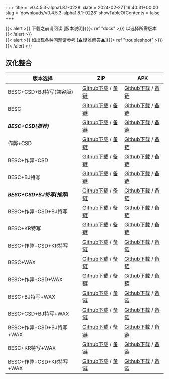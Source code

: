 
+++
title = 'v0.4.5.3-alpha1.8.1-0228'
date = 2024-02-27T16:40:31+00:00
slug = 'downloads/v0.4.5.3-alpha1.8.1-0228'
showTableOfContents = false
+++

{{< alert >}}
下载之前请阅读 [版本说明]({{< ref "docs" >}}) 以选择所需版本
{{< /alert >}}
<br>
{{< alert >}}
如出现各种问题请参考 [⚠疑难解答⚠]({{< ref "troubleshoot" >}})
{{< /alert >}}

## 汉化整合

|         版本选择          |                                                                                                                                                                            ZIP                                                                                                                                                                             |                                                                                                                                                                            APK                                                                                                                                                                             |
|---------------------------|------------------------------------------------------------------------------------------------------------------------------------------------------------------------------------------------------------------------------------------------------------------------------------------------------------------------------------------------------------|------------------------------------------------------------------------------------------------------------------------------------------------------------------------------------------------------------------------------------------------------------------------------------------------------------------------------------------------------------|
|BESC+CSD+BJ特写(兼容版)    |[Github下载](https://github.com/DoL-Lyra/Lyra/releases/download/v0.4.5.3-alpha1.8.1-0228/DoL-0.4.5.3-Lyra-a1.8.1-polyfill-besc-cheat-csd-sideviewbj-0228.zip ) / [备链](https://mirror.ghproxy.com/https://github.com/DoL-Lyra/Lyra/releases/download/v0.4.5.3-alpha1.8.1-0228/DoL-0.4.5.3-Lyra-a1.8.1-polyfill-besc-cheat-csd-sideviewbj-0228.zip )|[Github下载](https://github.com/DoL-Lyra/Lyra/releases/download/v0.4.5.3-alpha1.8.1-0228/DoL-0.4.5.3-Lyra-a1.8.1-polyfill-besc-cheat-csd-sideviewbj-0228.apk ) / [备链](https://mirror.ghproxy.com/https://github.com/DoL-Lyra/Lyra/releases/download/v0.4.5.3-alpha1.8.1-0228/DoL-0.4.5.3-Lyra-a1.8.1-polyfill-besc-cheat-csd-sideviewbj-0228.apk )|
|BESC                       |[Github下载](https://github.com/DoL-Lyra/Lyra/releases/download/v0.4.5.3-alpha1.8.1-0228/DoL-0.4.5.3-Lyra-a1.8.1-besc-0228.zip ) / [备链](https://mirror.ghproxy.com/https://github.com/DoL-Lyra/Lyra/releases/download/v0.4.5.3-alpha1.8.1-0228/DoL-0.4.5.3-Lyra-a1.8.1-besc-0228.zip )                                                            |[Github下载](https://github.com/DoL-Lyra/Lyra/releases/download/v0.4.5.3-alpha1.8.1-0228/DoL-0.4.5.3-Lyra-a1.8.1-besc-0228.apk ) / [备链](https://mirror.ghproxy.com/https://github.com/DoL-Lyra/Lyra/releases/download/v0.4.5.3-alpha1.8.1-0228/DoL-0.4.5.3-Lyra-a1.8.1-besc-0228.apk )                                                            |
|***BESC+CSD(推荐)***       |[Github下载](https://github.com/DoL-Lyra/Lyra/releases/download/v0.4.5.3-alpha1.8.1-0228/DoL-0.4.5.3-Lyra-a1.8.1-besc-csd-0228.zip ) / [备链](https://mirror.ghproxy.com/https://github.com/DoL-Lyra/Lyra/releases/download/v0.4.5.3-alpha1.8.1-0228/DoL-0.4.5.3-Lyra-a1.8.1-besc-csd-0228.zip )                                                    |[Github下载](https://github.com/DoL-Lyra/Lyra/releases/download/v0.4.5.3-alpha1.8.1-0228/DoL-0.4.5.3-Lyra-a1.8.1-besc-csd-0228.apk ) / [备链](https://mirror.ghproxy.com/https://github.com/DoL-Lyra/Lyra/releases/download/v0.4.5.3-alpha1.8.1-0228/DoL-0.4.5.3-Lyra-a1.8.1-besc-csd-0228.apk )                                                    |
|作弊+CSD                   |[Github下载](https://github.com/DoL-Lyra/Lyra/releases/download/v0.4.5.3-alpha1.8.1-0228/DoL-0.4.5.3-Lyra-a1.8.1-cheat-csd-0228.zip ) / [备链](https://mirror.ghproxy.com/https://github.com/DoL-Lyra/Lyra/releases/download/v0.4.5.3-alpha1.8.1-0228/DoL-0.4.5.3-Lyra-a1.8.1-cheat-csd-0228.zip )                                                  |[Github下载](https://github.com/DoL-Lyra/Lyra/releases/download/v0.4.5.3-alpha1.8.1-0228/DoL-0.4.5.3-Lyra-a1.8.1-cheat-csd-0228.apk ) / [备链](https://mirror.ghproxy.com/https://github.com/DoL-Lyra/Lyra/releases/download/v0.4.5.3-alpha1.8.1-0228/DoL-0.4.5.3-Lyra-a1.8.1-cheat-csd-0228.apk )                                                  |
|BESC+作弊+CSD              |[Github下载](https://github.com/DoL-Lyra/Lyra/releases/download/v0.4.5.3-alpha1.8.1-0228/DoL-0.4.5.3-Lyra-a1.8.1-besc-cheat-csd-0228.zip ) / [备链](https://mirror.ghproxy.com/https://github.com/DoL-Lyra/Lyra/releases/download/v0.4.5.3-alpha1.8.1-0228/DoL-0.4.5.3-Lyra-a1.8.1-besc-cheat-csd-0228.zip )                                        |[Github下载](https://github.com/DoL-Lyra/Lyra/releases/download/v0.4.5.3-alpha1.8.1-0228/DoL-0.4.5.3-Lyra-a1.8.1-besc-cheat-csd-0228.apk ) / [备链](https://mirror.ghproxy.com/https://github.com/DoL-Lyra/Lyra/releases/download/v0.4.5.3-alpha1.8.1-0228/DoL-0.4.5.3-Lyra-a1.8.1-besc-cheat-csd-0228.apk )                                        |
|BESC+BJ特写                |[Github下载](https://github.com/DoL-Lyra/Lyra/releases/download/v0.4.5.3-alpha1.8.1-0228/DoL-0.4.5.3-Lyra-a1.8.1-besc-sideviewbj-0228.zip ) / [备链](https://mirror.ghproxy.com/https://github.com/DoL-Lyra/Lyra/releases/download/v0.4.5.3-alpha1.8.1-0228/DoL-0.4.5.3-Lyra-a1.8.1-besc-sideviewbj-0228.zip )                                      |[Github下载](https://github.com/DoL-Lyra/Lyra/releases/download/v0.4.5.3-alpha1.8.1-0228/DoL-0.4.5.3-Lyra-a1.8.1-besc-sideviewbj-0228.apk ) / [备链](https://mirror.ghproxy.com/https://github.com/DoL-Lyra/Lyra/releases/download/v0.4.5.3-alpha1.8.1-0228/DoL-0.4.5.3-Lyra-a1.8.1-besc-sideviewbj-0228.apk )                                      |
|***BESC+CSD+BJ特写(推荐)***|[Github下载](https://github.com/DoL-Lyra/Lyra/releases/download/v0.4.5.3-alpha1.8.1-0228/DoL-0.4.5.3-Lyra-a1.8.1-besc-csd-sideviewbj-0228.zip ) / [备链](https://mirror.ghproxy.com/https://github.com/DoL-Lyra/Lyra/releases/download/v0.4.5.3-alpha1.8.1-0228/DoL-0.4.5.3-Lyra-a1.8.1-besc-csd-sideviewbj-0228.zip )                              |[Github下载](https://github.com/DoL-Lyra/Lyra/releases/download/v0.4.5.3-alpha1.8.1-0228/DoL-0.4.5.3-Lyra-a1.8.1-besc-csd-sideviewbj-0228.apk ) / [备链](https://mirror.ghproxy.com/https://github.com/DoL-Lyra/Lyra/releases/download/v0.4.5.3-alpha1.8.1-0228/DoL-0.4.5.3-Lyra-a1.8.1-besc-csd-sideviewbj-0228.apk )                              |
|BESC+作弊+CSD+BJ特写       |[Github下载](https://github.com/DoL-Lyra/Lyra/releases/download/v0.4.5.3-alpha1.8.1-0228/DoL-0.4.5.3-Lyra-a1.8.1-besc-cheat-csd-sideviewbj-0228.zip ) / [备链](https://mirror.ghproxy.com/https://github.com/DoL-Lyra/Lyra/releases/download/v0.4.5.3-alpha1.8.1-0228/DoL-0.4.5.3-Lyra-a1.8.1-besc-cheat-csd-sideviewbj-0228.zip )                  |[Github下载](https://github.com/DoL-Lyra/Lyra/releases/download/v0.4.5.3-alpha1.8.1-0228/DoL-0.4.5.3-Lyra-a1.8.1-besc-cheat-csd-sideviewbj-0228.apk ) / [备链](https://mirror.ghproxy.com/https://github.com/DoL-Lyra/Lyra/releases/download/v0.4.5.3-alpha1.8.1-0228/DoL-0.4.5.3-Lyra-a1.8.1-besc-cheat-csd-sideviewbj-0228.apk )                  |
|BESC+KR特写                |[Github下载](https://github.com/DoL-Lyra/Lyra/releases/download/v0.4.5.3-alpha1.8.1-0228/DoL-0.4.5.3-Lyra-a1.8.1-besc-sideviewkr-0228.zip ) / [备链](https://mirror.ghproxy.com/https://github.com/DoL-Lyra/Lyra/releases/download/v0.4.5.3-alpha1.8.1-0228/DoL-0.4.5.3-Lyra-a1.8.1-besc-sideviewkr-0228.zip )                                      |[Github下载](https://github.com/DoL-Lyra/Lyra/releases/download/v0.4.5.3-alpha1.8.1-0228/DoL-0.4.5.3-Lyra-a1.8.1-besc-sideviewkr-0228.apk ) / [备链](https://mirror.ghproxy.com/https://github.com/DoL-Lyra/Lyra/releases/download/v0.4.5.3-alpha1.8.1-0228/DoL-0.4.5.3-Lyra-a1.8.1-besc-sideviewkr-0228.apk )                                      |
|BESC+作弊+CSD+KR特写       |[Github下载](https://github.com/DoL-Lyra/Lyra/releases/download/v0.4.5.3-alpha1.8.1-0228/DoL-0.4.5.3-Lyra-a1.8.1-besc-cheat-csd-sideviewkr-0228.zip ) / [备链](https://mirror.ghproxy.com/https://github.com/DoL-Lyra/Lyra/releases/download/v0.4.5.3-alpha1.8.1-0228/DoL-0.4.5.3-Lyra-a1.8.1-besc-cheat-csd-sideviewkr-0228.zip )                  |[Github下载](https://github.com/DoL-Lyra/Lyra/releases/download/v0.4.5.3-alpha1.8.1-0228/DoL-0.4.5.3-Lyra-a1.8.1-besc-cheat-csd-sideviewkr-0228.apk ) / [备链](https://mirror.ghproxy.com/https://github.com/DoL-Lyra/Lyra/releases/download/v0.4.5.3-alpha1.8.1-0228/DoL-0.4.5.3-Lyra-a1.8.1-besc-cheat-csd-sideviewkr-0228.apk )                  |
|BESC+WAX                   |[Github下载](https://github.com/DoL-Lyra/Lyra/releases/download/v0.4.5.3-alpha1.8.1-0228/DoL-0.4.5.3-Lyra-a1.8.1-besc-wax-0228.zip ) / [备链](https://mirror.ghproxy.com/https://github.com/DoL-Lyra/Lyra/releases/download/v0.4.5.3-alpha1.8.1-0228/DoL-0.4.5.3-Lyra-a1.8.1-besc-wax-0228.zip )                                                    |[Github下载](https://github.com/DoL-Lyra/Lyra/releases/download/v0.4.5.3-alpha1.8.1-0228/DoL-0.4.5.3-Lyra-a1.8.1-besc-wax-0228.apk ) / [备链](https://mirror.ghproxy.com/https://github.com/DoL-Lyra/Lyra/releases/download/v0.4.5.3-alpha1.8.1-0228/DoL-0.4.5.3-Lyra-a1.8.1-besc-wax-0228.apk )                                                    |
|BESC+作弊+CSD+WAX          |[Github下载](https://github.com/DoL-Lyra/Lyra/releases/download/v0.4.5.3-alpha1.8.1-0228/DoL-0.4.5.3-Lyra-a1.8.1-besc-wax-cheat-csd-0228.zip ) / [备链](https://mirror.ghproxy.com/https://github.com/DoL-Lyra/Lyra/releases/download/v0.4.5.3-alpha1.8.1-0228/DoL-0.4.5.3-Lyra-a1.8.1-besc-wax-cheat-csd-0228.zip )                                |[Github下载](https://github.com/DoL-Lyra/Lyra/releases/download/v0.4.5.3-alpha1.8.1-0228/DoL-0.4.5.3-Lyra-a1.8.1-besc-wax-cheat-csd-0228.apk ) / [备链](https://mirror.ghproxy.com/https://github.com/DoL-Lyra/Lyra/releases/download/v0.4.5.3-alpha1.8.1-0228/DoL-0.4.5.3-Lyra-a1.8.1-besc-wax-cheat-csd-0228.apk )                                |
|BESC+BJ特写+WAX            |[Github下载](https://github.com/DoL-Lyra/Lyra/releases/download/v0.4.5.3-alpha1.8.1-0228/DoL-0.4.5.3-Lyra-a1.8.1-besc-wax-sideviewbj-0228.zip ) / [备链](https://mirror.ghproxy.com/https://github.com/DoL-Lyra/Lyra/releases/download/v0.4.5.3-alpha1.8.1-0228/DoL-0.4.5.3-Lyra-a1.8.1-besc-wax-sideviewbj-0228.zip )                              |[Github下载](https://github.com/DoL-Lyra/Lyra/releases/download/v0.4.5.3-alpha1.8.1-0228/DoL-0.4.5.3-Lyra-a1.8.1-besc-wax-sideviewbj-0228.apk ) / [备链](https://mirror.ghproxy.com/https://github.com/DoL-Lyra/Lyra/releases/download/v0.4.5.3-alpha1.8.1-0228/DoL-0.4.5.3-Lyra-a1.8.1-besc-wax-sideviewbj-0228.apk )                              |
|BESC+CSD+BJ特写+WAX        |[Github下载](https://github.com/DoL-Lyra/Lyra/releases/download/v0.4.5.3-alpha1.8.1-0228/DoL-0.4.5.3-Lyra-a1.8.1-besc-wax-csd-sideviewbj-0228.zip ) / [备链](https://mirror.ghproxy.com/https://github.com/DoL-Lyra/Lyra/releases/download/v0.4.5.3-alpha1.8.1-0228/DoL-0.4.5.3-Lyra-a1.8.1-besc-wax-csd-sideviewbj-0228.zip )                      |[Github下载](https://github.com/DoL-Lyra/Lyra/releases/download/v0.4.5.3-alpha1.8.1-0228/DoL-0.4.5.3-Lyra-a1.8.1-besc-wax-csd-sideviewbj-0228.apk ) / [备链](https://mirror.ghproxy.com/https://github.com/DoL-Lyra/Lyra/releases/download/v0.4.5.3-alpha1.8.1-0228/DoL-0.4.5.3-Lyra-a1.8.1-besc-wax-csd-sideviewbj-0228.apk )                      |
|BESC+作弊+CSD+BJ特写+WAX   |[Github下载](https://github.com/DoL-Lyra/Lyra/releases/download/v0.4.5.3-alpha1.8.1-0228/DoL-0.4.5.3-Lyra-a1.8.1-besc-wax-cheat-csd-sideviewbj-0228.zip ) / [备链](https://mirror.ghproxy.com/https://github.com/DoL-Lyra/Lyra/releases/download/v0.4.5.3-alpha1.8.1-0228/DoL-0.4.5.3-Lyra-a1.8.1-besc-wax-cheat-csd-sideviewbj-0228.zip )          |[Github下载](https://github.com/DoL-Lyra/Lyra/releases/download/v0.4.5.3-alpha1.8.1-0228/DoL-0.4.5.3-Lyra-a1.8.1-besc-wax-cheat-csd-sideviewbj-0228.apk ) / [备链](https://mirror.ghproxy.com/https://github.com/DoL-Lyra/Lyra/releases/download/v0.4.5.3-alpha1.8.1-0228/DoL-0.4.5.3-Lyra-a1.8.1-besc-wax-cheat-csd-sideviewbj-0228.apk )          |
|BESC+KR特写+WAX            |[Github下载](https://github.com/DoL-Lyra/Lyra/releases/download/v0.4.5.3-alpha1.8.1-0228/DoL-0.4.5.3-Lyra-a1.8.1-besc-wax-sideviewkr-0228.zip ) / [备链](https://mirror.ghproxy.com/https://github.com/DoL-Lyra/Lyra/releases/download/v0.4.5.3-alpha1.8.1-0228/DoL-0.4.5.3-Lyra-a1.8.1-besc-wax-sideviewkr-0228.zip )                              |[Github下载](https://github.com/DoL-Lyra/Lyra/releases/download/v0.4.5.3-alpha1.8.1-0228/DoL-0.4.5.3-Lyra-a1.8.1-besc-wax-sideviewkr-0228.apk ) / [备链](https://mirror.ghproxy.com/https://github.com/DoL-Lyra/Lyra/releases/download/v0.4.5.3-alpha1.8.1-0228/DoL-0.4.5.3-Lyra-a1.8.1-besc-wax-sideviewkr-0228.apk )                              |
|BESC+作弊+CSD+KR特写+WAX   |[Github下载](https://github.com/DoL-Lyra/Lyra/releases/download/v0.4.5.3-alpha1.8.1-0228/DoL-0.4.5.3-Lyra-a1.8.1-besc-wax-cheat-csd-sideviewkr-0228.zip ) / [备链](https://mirror.ghproxy.com/https://github.com/DoL-Lyra/Lyra/releases/download/v0.4.5.3-alpha1.8.1-0228/DoL-0.4.5.3-Lyra-a1.8.1-besc-wax-cheat-csd-sideviewkr-0228.zip )          |[Github下载](https://github.com/DoL-Lyra/Lyra/releases/download/v0.4.5.3-alpha1.8.1-0228/DoL-0.4.5.3-Lyra-a1.8.1-besc-wax-cheat-csd-sideviewkr-0228.apk ) / [备链](https://mirror.ghproxy.com/https://github.com/DoL-Lyra/Lyra/releases/download/v0.4.5.3-alpha1.8.1-0228/DoL-0.4.5.3-Lyra-a1.8.1-besc-wax-cheat-csd-sideviewkr-0228.apk )          |
